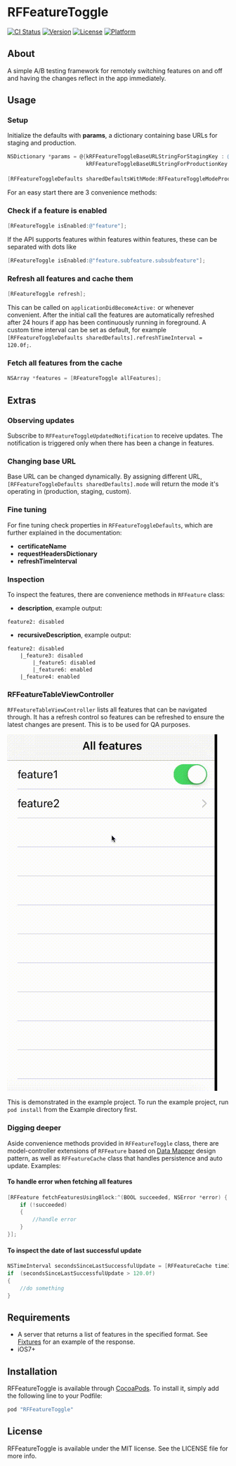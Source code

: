 # RFFeatureToggle

[![CI Status](http://img.shields.io/travis/raumfeld/RFFeatureToggle.svg?style=flat)](https://travis-ci.org/raumfeld/RFFeatureToggle)
[![Version](https://img.shields.io/cocoapods/v/RFFeatureToggle.svg?style=flat)](http://cocoapods.org/pods/RFFeatureToggle)
[![License](https://img.shields.io/cocoapods/l/RFFeatureToggle.svg?style=flat)](http://cocoapods.org/pods/RFFeatureToggle)
[![Platform](https://img.shields.io/cocoapods/p/RFFeatureToggle.svg?style=flat)](http://cocoapods.org/pods/RFFeatureToggle)

## About

A simple A/B testing framework for remotely switching features on and off and having the changes reflect in the app immediately.

## Usage

### Setup

Initialize the defaults with **params**, a dictionary containing base URLs for staging and production.

```objective-c
NSDictionary *params = @{kRFFeatureToggleBaseURLStringForStagingKey : @"https://staging/",
						 kRFFeatureToggleBaseURLStringForProductionKey : @"https://production/"};
                             
[RFFeatureToggleDefaults sharedDefaultsWithMode:RFFeatureToggleModeProduction params:params];
```

For an easy start there are 3 convenience methods:

### Check if a feature is enabled

```objective-c
[RFeatureToggle isEnabled:@"feature"];
```

If the API supports features within features within features, these can be separated with dots like

```objective-c
[RFeatureToggle isEnabled:@"feature.subfeature.subsubfeature"];
```

### Refresh all features and cache them

```objective-c
[RFeatureToggle refresh];
```

This can be called on `applicationDidBecomeActive:` or whenever convenient. After the initial call the features are automatically refreshed after 24 hours if app has been continuously running in foreground. A custom time interval can be set as default, for example `[RFFeatureToggleDefaults sharedDefaults].refreshTimeInterval = 120.0f;`.

### Fetch all features from the cache

```objective-c
NSArray *features = [RFeatureToggle allFeatures];
```

## Extras

### Observing updates

Subscribe to `RFFeatureToggleUpdatedNotification` to receive updates. The notification is triggered only when there has been a change in features.

### Changing base URL

Base URL can be changed dynamically. By assigning different URL, `[RFFeatureToggleDefaults sharedDefaults].mode` will return the mode it's operating in (production, staging, custom).

### Fine tuning
For fine tuning check properties in `RFFeatureToggleDefaults`, which are further explained in the documentation:

* **certificateName**
* **requestHeadersDictionary**
* **refreshTimeInterval**

### Inspection
To inspect the features, there are convenience methods in `RFFeature` class:

* **description**, example output:

```
feature2: disabled
```

* **recursiveDescription**, example output:

```
feature2: disabled	
	|_feature3: disabled		
		|_feature5: disabled
		|_feature6: enabled
	|_feature4: enabled
```

### RFFeatureTableViewController

`RFFeatureTableViewController` lists all features that can be navigated through. It has a refresh control so features can be refreshed to ensure the latest changes are present. This is to be used for QA purposes.

![image](Docs/RFFeatureTableViewController.gif)

This is demonstrated in the example project. To run the example project, run `pod install` from the Example directory first.

### Digging deeper

Aside convenience methods provided in `RFFeatureToggle` class, there are model-controller extensions of `RFFeature` based on [Data Mapper](http://martinfowler.com/eaaCatalog/dataMapper.html) design pattern, as well as `RFFeatureCache` class that handles persistence and auto update. Examples:

#### To handle error when fetching all features

```objective-c
[RFFeature fetchFeaturesUsingBlock:^(BOOL succeeded, NSError *error) {
	if (!succeeded)
	{
		//handle error
	}
}];
```

#### To inspect the date of last successful update

```objective-c
NSTimeInterval secondsSinceLastSuccessfulUpdate = [RFFeatureCache timeIntervalSinceLastSuccessfulUpdate];
if	(secondsSinceLastSuccessfulUpdate > 120.0f)
{
	//do something
}
```

## Requirements

* A server that returns a list of features in the specified format. See [Fixtures](Example/Tests/Fixtures) for an example of the response.
* iOS7+

## Installation

RFFeatureToggle is available through [CocoaPods](http://cocoapods.org). To install
it, simply add the following line to your Podfile:

```ruby
pod "RFFeatureToggle"
```

## License

RFFeatureToggle is available under the MIT license. See the LICENSE file for more info.

